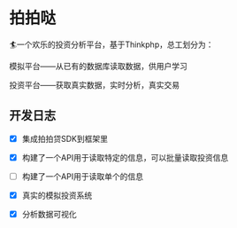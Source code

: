 # 拍拍哒

🏄一个欢乐的投资分析平台，基于Thinkphp，总工划分为：

模拟平台——从已有的数据库读取数据，供用户学习

投资平台——获取真实数据，实时分析，真实交易



## 开发日志

- [x] 集成拍拍贷SDK到框架里
- [x] 构建了一个API用于读取特定的信息，可以批量读取投资信息
- [ ] 构建了一个API用于读取单个的信息
- [x] 真实的模拟投资系统
- [x] 分析数据可视化

